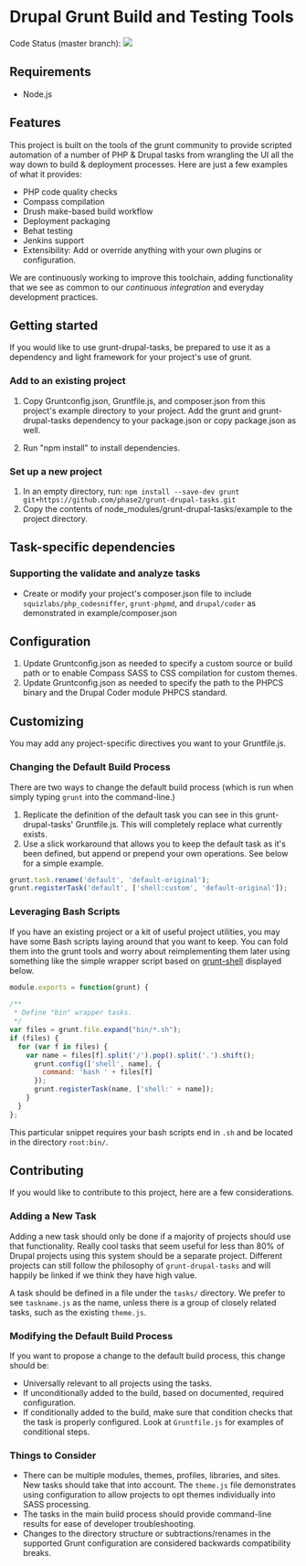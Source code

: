 # Drupal Grunt Build and Testing Tools

Code Status (master branch):
<img src="https://travis-ci.org/phase2/grunt-drupal-tasks.svg?branch=master">

## Requirements

* Node.js

## Features

This project is built on the tools of the grunt community to provide scripted
automation of a number of PHP & Drupal tasks from wrangling the UI all the way
down to build & deployment processes. Here are just a few examples of what it
provides:

* PHP code quality checks
* Compass compilation
* Drush make-based build workflow
* Deployment packaging
* Behat testing
* Jenkins support
* Extensibility: Add or override anything with your own plugins or configuration.

We are continuously working to improve this toolchain, adding functionality that
we see as common to our _continuous integration_ and everyday development practices.

## Getting started

If you would like to use grunt-drupal-tasks, be prepared to use it as a
dependency and light framework for your project's use of grunt.

### Add to an existing project

1. Copy Gruntconfig.json, Gruntfile.js, and composer.json from this project's
example directory to your project. Add the grunt and grunt-drupal-tasks
dependency to your package.json or copy package.json as well.

2. Run "npm install" to install dependencies.

### Set up a new project

1. In an empty directory, run:
   `npm install --save-dev grunt git+https://github.com/phase2/grunt-drupal-tasks.git`
2. Copy the contents of node_modules/grunt-drupal-tasks/example to the project
   directory.

## Task-specific dependencies

### Supporting the validate and analyze tasks

* Create or modify your project's composer.json file to include
`squizlabs/php_codesniffer`, `grunt-phpmd`, and `drupal/coder` as demonstrated
in example/composer.json

## Configuration

1. Update Gruntconfig.json as needed to specify a custom source or build path
   or to enable Compass SASS to CSS compilation for custom themes.
2. Update Gruntconfig.json as needed to specify the path to the PHPCS binary
   and the Drupal Coder module PHPCS standard.

## Customizing

You may add any project-specific directives you want to your Gruntfile.js.

### Changing the Default Build Process

There are two ways to change the default build process (which is run when simply
typing `grunt` into the command-line.)

1. Replicate the definition of the default task you can see in this
   grunt-drupal-tasks' Gruntfile.js. This will completely replace what currently
   exists.
2. Use a slick workaround that allows you to keep the default task as it's been
   defined, but append or prepend your own operations. See below for a simple
   example.

```js
grunt.task.rename('default', 'default-original');
grunt.registerTask('default', ['shell:custom', 'default-original']);
```

### Leveraging Bash Scripts

If you have an existing project or a kit of useful project utilities, you may
have some Bash scripts laying around that you want to keep. You can fold them
into the grunt tools and worry about reimplementing them later using something
like the simple wrapper script based on
[grunt-shell](https://github.com/sindresorhus/grunt-shell) displayed below.

```js
module.exports = function(grunt) {
 
/**
 * Define "bin" wrapper tasks.
 */
var files = grunt.file.expand("bin/*.sh");
if (files) {
  for (var f in files) {
    var name = files[f].split('/').pop().split('.').shift();
      grunt.config(['shell', name], {
        command: 'bash ' + files[f]
      });
      grunt.registerTask(name, ['shell:' + name]);
    }
  }
};
```
This particular snippet requires your bash scripts end in `.sh` and be located
in the directory `root:bin/`.

## Contributing

If you would like to contribute to this project, here are a few considerations.

### Adding a New Task

Adding a new task should only be done if a majority of projects should use that
functionality. Really cool tasks that seem useful for less than 80% of Drupal
projects using this system should be a separate project. Different projects can
still follow the philosophy of `grunt-drupal-tasks` and will happily be linked
if we think they have high value.

A task should be defined in a file under the `tasks/` directory. We prefer to
see `taskname.js` as the name, unless there is a group of closely related tasks,
such as the existing `theme.js`.

### Modifying the Default Build Process

If you want to propose a change to the default build process, this change should
be:

* Universally relevant to all projects using the tasks.
* If unconditionally added to the build, based on documented, required
  configuration.
* If conditionally added to the build, make sure that condition checks that the
  task is properly configured. Look at `Gruntfile.js` for examples of conditional
  steps.

### Things to Consider

* There can be multiple modules, themes, profiles, libraries, and sites. New
  tasks should take that into account. The `theme.js` file demonstrates using
  configuration to allow projects to opt themes individually into SASS processing.
* The tasks in the main build process should provide command-line results for
  ease of developer troubleshooting.
* Changes to the directory structure or subtractions/renames in the supported
  Grunt configuration are considered backwards compatibility breaks.
